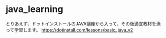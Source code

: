 # java_learning
とりあえず、ドットインストールのJAVA講座から入って、その後適宜教材を漁って学習します。
https://dotinstall.com/lessons/basic_java_v2
